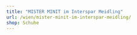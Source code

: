 ```yaml
---
title: "MISTER MINIT im Interspar Meidling"
url: /wien/mister-minit-im-interspar-meidling/
shop: Schuhe
---
```

